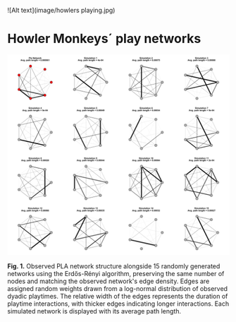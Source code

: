 ![Alt text](image/howlers playing.jpg)
# Howler Monkeys´ play networks

![Alt text](image/Sim15.png)

**Fig. 1.** Observed PLA network structure alongside 15 randomly generated networks using
the Erdős-Rényi algorithm, preserving the same number of nodes and matching the observed
network's edge density. Edges are assigned random weights drawn from a log-normal
distribution of observed dyadic playtimes. The relative width of the edges represents the
duration of playtime interactions, with thicker edges indicating longer interactions. Each
simulated network is displayed with its average path length.
